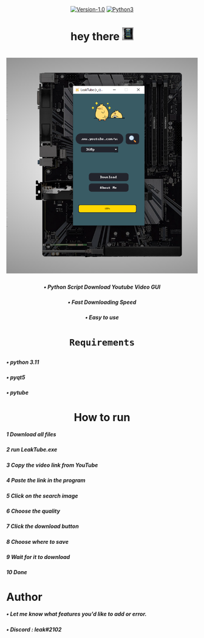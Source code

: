   
  <div align="center">
  
  [![Version-1.0](https://img.shields.io/badge/version-1.0-green)](https://github.com/Datalux/Osintgram/releases/tag/1.0)
  [![Python3](https://img.shields.io/badge/language-Python3-red)](https://img.shields.io/badge/language-Python3-red)
   <h1>
    hey there
    <img src="image\Screenshot.png" width="30px"/>
  </h1>
  </div>
  <div align="center">
     <h1>
    <img src="image\Screenshot.png" />
  </h1>
   <h5>• Python Script Download Youtube Video GUI </h5>
   <h5>• Fast Downloading Speed</h5>
   <h5>• Easy to use</h5>
</div>
  <div align="center">
   <h1>

    Requirements
  </h1>

  </div>

   <h5>• python 3.11</h5>
   <h5>• pyqt5</h5>
   <h5>• pytube</h5>
    <div align="center">

   <h1>
    How to run
  </h1>
    </div>

   <h5>1 Download all files</h5>
   <h5>2 run LeakTube.exe</h5>
   <h5>3 Copy the video link from YouTube</h5>
   <h5>4 Paste the link in the program</h5>
   <h5>5 Click on the search image</h5>
   <h5>6 Choose the quality</h5>
   <h5>7 Click the download button</h5>
   <h5>8 Choose where to save</h5>
   <h5>9 Wait for it to download</h5>
   <h5>10 Done</h5>
   <h1>
  Author
</h1>
     <h5>• Let me know what features you'd like to add or error.</h5>
     <h5>• Discord : leak#2102</h5>

